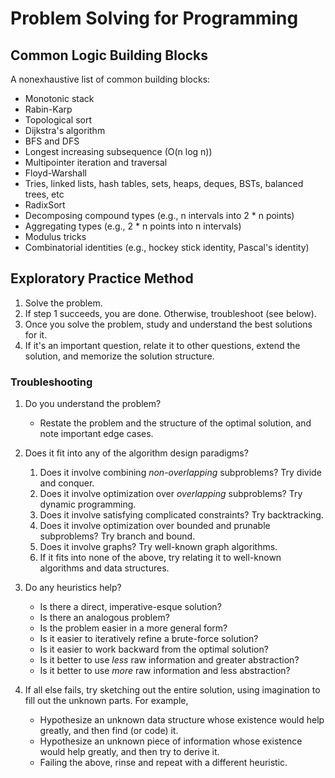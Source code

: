 # Problem Solving for Programming

## Common Logic Building Blocks

A nonexhaustive list of common building blocks:
- Monotonic stack
- Rabin-Karp
- Topological sort
- Dijkstra's algorithm
- BFS and DFS
- Longest increasing subsequence (O(n log n))
- Multipointer iteration and traversal
- Floyd-Warshall
- Tries, linked lists, hash tables, sets, heaps, deques, BSTs, balanced trees, etc
- RadixSort
- Decomposing compound types (e.g., n intervals into 2 * n points)
- Aggregating types (e.g., 2 * n points into n intervals)
- Modulus tricks
- Combinatorial identities (e.g., hockey stick identity, Pascal's identity)

## Exploratory Practice Method

1. Solve the problem.
2. If step 1 succeeds, you are done. Otherwise, troubleshoot (see below).
3. Once you solve the problem, study and understand the best solutions for it.
4. If it's an important question, relate it to other questions, extend the solution, and memorize the solution structure.


### Troubleshooting

1. Do you understand the problem?

   - Restate the problem and the structure of the optimal solution, and note important edge cases.

2. Does it fit into any of the algorithm design paradigms?

   1. Does it involve combining *non-overlapping* subproblems? Try divide and conquer.
   2. Does it involve optimization over *overlapping* subproblems? Try dynamic programming.
   3. Does it involve satisfying complicated constraints? Try backtracking.
   4. Does it involve optimization over bounded and prunable subproblems? Try branch and bound.
   5. Does it involve graphs? Try well-known graph algorithms.
   6. If it fits into none of the above, try relating it to well-known algorithms and data structures.

3. Do any heuristics help?

   - Is there a direct, imperative-esque solution?
   - Is there an analogous problem?
   - Is the problem easier in a more general form?
   - Is it easier to iteratively refine a brute-force solution?
   - Is it easier to work backward from the optimal solution?
   - Is it better to use *less* raw information and greater abstraction?
   - Is it better to use *more* raw information and less abstraction?

4. If all else fails, try sketching out the entire solution, using imagination to fill out the unknown parts. For example,

   - Hypothesize an unknown data structure whose existence would help greatly, and then find (or code) it.
   - Hypothesize an unknown piece of information whose existence would help greatly, and then try to derive it.
   - Failing the above, rinse and repeat with a different heuristic.
